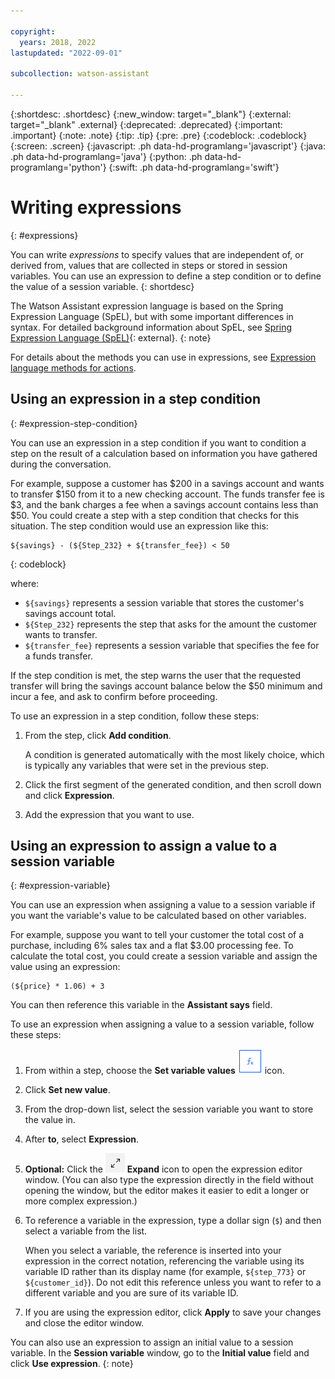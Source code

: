 ```yaml
---

copyright:
  years: 2018, 2022
lastupdated: "2022-09-01"

subcollection: watson-assistant

---
```


{:shortdesc: .shortdesc}
{:new_window: target="_blank"}
{:external: target="_blank" .external}
{:deprecated: .deprecated}
{:important: .important}
{:note: .note}
{:tip: .tip}
{:pre: .pre}
{:codeblock: .codeblock}
{:screen: .screen}
{:javascript: .ph data-hd-programlang='javascript'}
{:java: .ph data-hd-programlang='java'}
{:python: .ph data-hd-programlang='python'}
{:swift: .ph data-hd-programlang='swift'}

# Writing expressions
{: #expressions}

You can write _expressions_ to specify values that are independent of, or derived from, values that are collected in steps or stored in session variables. You can use an expression to define a step condition or to define the value of a session variable.
{: shortdesc}

The Watson Assistant expression language is based on the Spring Expression Language (SpEL), but with some important differences in syntax. For detailed background information about SpEL, see [Spring Expression Language (SpEL)](https://docs.spring.io/spring-framework/docs/5.2.13.RELEASE/spring-framework-reference/core.html#expressions){: external}.
{: note}

For details about the methods you can use in expressions, see [Expression language methods for actions](/docs/watson-assistant?topic=watson-assistant-expression-methods-actions).

## Using an expression in a step condition
{: #expression-step-condition}

You can use an expression in a step condition if you want to condition a step on the result of a calculation based on information you have gathered during the conversation.

For example, suppose a customer has $200 in a savings account and wants to transfer $150 from it to a new checking account. The funds transfer fee is $3, and the bank charges a fee when a savings account contains less than $50. You could create a step with a step condition that checks for this situation. The step condition would use an expression like this:

```text
${savings} - (${Step_232} + ${transfer_fee}) < 50
```
{: codeblock}

where:

- `${savings}` represents a session variable that stores the customer's savings account total.
- `${Step_232}` represents the step that asks for the amount the customer wants to transfer.
- `${transfer_fee}` represents a session variable that specifies the fee for a funds transfer.

If the step condition is met, the step warns the user that the requested transfer will bring the savings account balance below the $50 minimum and incur a fee, and ask to confirm before proceeding.

To use an expression in a step condition, follow these steps:

1.  From the step, click **Add condition**.

    A condition is generated automatically with the most likely choice, which is typically any variables that were set in the previous step.

1.  Click the first segment of the generated condition, and then scroll down and click **Expression**.

1.  Add the expression that you want to use.

## Using an expression to assign a value to a session variable
{: #expression-variable}

You can use an expression when assigning a value to a session variable if you want the variable's value to be calculated based on other variables.

For example, suppose you want to tell your customer the total cost of a purchase, including 6% sales tax and a flat $3.00 processing fee. To calculate the total cost, you could create a session variable and assign the value using an expression:

```text
(${price} * 1.06) + 3
```

You can then reference this variable in the **Assistant says** field.

To use an expression when assigning a value to a session variable, follow these steps:

1. From within a step, choose the **Set variable values** ![Set variable values icon](images/set-variable-values.png) icon.

1. Click **Set new value**.

1. From the drop-down list, select the session variable you want to store the value in.

1. After **to**, select **Expression**.

1. **Optional:** Click the ![Expand icon](images/expression-editor-icon.png) **Expand** icon to open the expression editor window. (You can also type the expression directly in the field without opening the window, but the editor makes it easier to edit a longer or more complex expression.)

1. To reference a variable in the expression, type a dollar sign (`$`) and then select a variable from the list.

    When you select a variable, the reference is inserted into your expression in the correct notation, referencing the variable using its variable ID rather than its display name (for example, `${step_773}` or `${customer_id}`). Do not edit this reference unless you want to refer to a different variable and you are sure of its variable ID.

1. If you are using the expression editor, click **Apply** to save your changes and close the editor window.

You can also use an expression to assign an initial value to a session variable. In the **Session variable** window, go to the **Initial value** field and click **Use expression**.
{: note}

